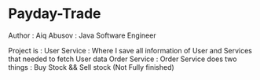 # Payday-Trade
Author : 
Aiq Abusov : Java Software Engineer

Project is  : 
User Service : Where I save all information of User and Services that needed to fetch User data
Order Service : 
Order Service does two things : Buy Stock && Sell stock (Not Fully finished)
